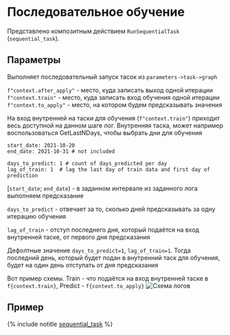 # Последовательное обучение

Представлено композитным действием `RunSequentialTask` (`sequential_task`).

## Параметры

Выполняет последовательный запуск тасок из `parameters->task->graph`

`f"context.after_apply"` - место, куда записать выход одной итерации
`f"context.train"` - место, куда записать вход обучения одной итерации
`f"context.to_apply"` - место, на котором будем предсказывать значения

На вход внутренней на таски для обучения (`f"context.train"`) приходит весь доступной на данном шаге лог. Внутренняя таска, может например воспользоваться GetLastNDays, чтобы выбрать дни для обучения

    start_date: 2021-10-20
    end_date: 2021-10-31 # not included

    days_to_predict: 1 # count of days_predicted per day
    lag_of_train: 1  # lag the last day of train data and first day of prediction

[`start_date`; `end_date`) - в заданном интервале из заданного лога выполняем предсказание

`days_to_predict` - отвечает за то, сколько дней предсказывать за одну итерацию обучения

`lag_of_train` - отступ последнего дня, который подаётся на вход внутренней таске, от первого дня предсказания


Дефолтные значение `days_to_predict=1`, `lag_of_train=1`. Тогда последний день, который будет подан в внутренний таск для обучения, будет на один день отступать от дня предсказания

Вот пример схемы. Train - что подаётся на вход внутренней таске в `f{context.train}`, Predict - `f{context.to_apply}`
![Схема логов](pic/log_schema.png)

## Пример

{% include notitle [sequential_task](../_includes/demonstration/sequential_task.md) %}
